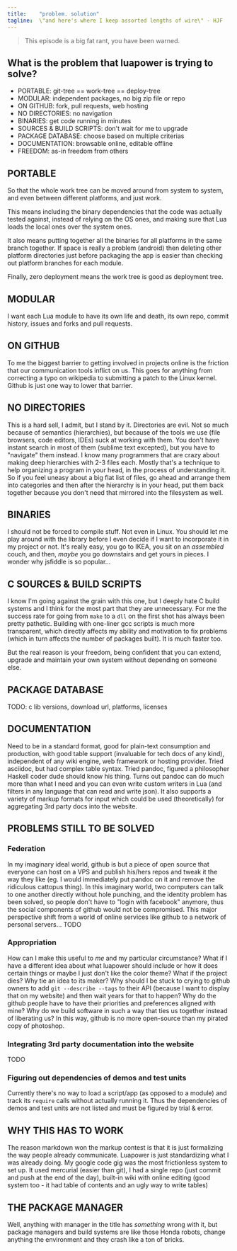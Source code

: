 ```yaml
---
title:    "problem. solution"
tagline:  \"and here's where I keep assorted lengths of wire\" - HJF
---
```


> This episode is a big fat rant, you have been warned.

## What is the problem that luapower is trying to solve?

  * PORTABLE: git-tree == work-tree == deploy-tree
  * MODULAR: independent packages, no big zip file or repo
  * ON GITHUB: fork, pull requests, web hosting
  * NO DIRECTORIES: no navigation
  * BINARIES: get code running in minutes
  * SOURCES & BUILD SCRIPTS: don't wait for me to upgrade
  * PACKAGE DATABASE: choose based on multiple criterias
  * DOCUMENTATION: browsable online, editable offline
  * FREEDOM: as-in freedom from others

## PORTABLE

So that the whole work tree can be moved around from system to system,
and even between different platforms, and just work.

This means including the binary dependencies that the code was actually tested against, instead of relying
on the OS ones, and making sure that Lua loads the local ones over the system ones.

It also means putting together all the binaries for all platforms in the same branch together.
If space is really a problem (android) then deleting other platform directories just before packaging
the app is easier than checking out platform branches for each module.

Finally, zero deployment means the work tree is good as deployment tree.

## MODULAR

I want each Lua module to have its own life and death, its own repo, commit history, issues and forks
and pull requests.

## ON GITHUB

To me the biggest barrier to getting involved in projects online is the friction that our communication tools
inflict on us. This goes for anything from correcting a typo on wikipedia to submitting a patch to the Linux kernel.
Github is just one way to lower that barrier.

## NO DIRECTORIES

This is a hard sell, I admit, but I stand by it. Directories are evil. Not so much because of semantics (hierarchies),
but because of the tools we use (file browsers, code editors, IDEs) suck at working with them. You don't have
instant search in most of them (sublime text excepted), but you have to "navigate" them instead. I know many
programmers that are crazy about making deep hierarchies with 2-3 files each. Mostly that's a technique
to help organizing a program in your head, in the process of understanding it. So if you feel uneasy about a big
flat list of files, go ahead and arrange them into categories and then after the hierarchy is in your head,
put them back together because you don't need that mirrored into the filesystem as well.

## BINARIES

I should not be forced to compile stuff. Not even in Linux. You should let me play around with the library
before I even decide if I want to incorporate it in my project or not. It's really easy, you go to IKEA,
you sit on an _assembled_ couch, and then, _maybe_ you go downstairs and get yours in pieces. I wonder
why jsfiddle is so popular...

## C SOURCES & BUILD SCRIPTS

I know I'm going against the grain with this one, but I deeply hate C build systems and I think for
the most part that they are unnecessary. For me the success rate for going from `make` to a `dll` on the first
shot has always been pretty pathetic. Building with one-liner gcc scripts is much more transparent,
which directly affects my ability and motivation to fix problems (which in turn affects the number of packages built).
It is much faster too.

But the real reason is your freedom, being confident that you can extend, upgrade and maintain your own system
without depending on someone else.

## PACKAGE DATABASE

TODO: c lib versions, download url, platforms, licenses

## DOCUMENTATION

Need to be in a standard format, good for plain-text consumption and production, with good table
support (invaluable for tech docs of any kind), independent of any wiki engine, web framework or hosting provider.
Tried asciidoc, but had complex table syntax. Tried pandoc, figured a philosopher Haskell coder dude should
know his thing. Turns out pandoc can do much more than what I need and you can even write custom writers
in Lua (and filters in any language that can read and write json).
It also supports a variety of markup formats for input which could be used (theoretically)
for aggregating 3rd party docs into the website.

## PROBLEMS STILL TO BE SOLVED

### Federation

In my imaginary ideal world, github is but a piece of open source that everyone can host on a VPS and publish
his/hers repos and tweak it the way they like (eg. I would immediately put pandoc on it and remove the ridiculous
cattopus thing). In this imaginary world, two computers can talk to one another directly without hole punching,
and the identity problem has been solved, so people don't have to "login with facebook" anymore, thus the social
components of github would not be compromised. This major perspective shift from a world of online services like
github to a network of personal servers... TODO

### Appropriation

How can I make this useful to _me_ and my particular circumstance?
What if I have a different idea about what luapower should include or how it does certain things or maybe I just
don't like the color theme? What if the project dies? Why tie an idea to its maker?
Why should I be stuck to crying to github owners to add `git --describe --tags` to their API (because I want
to display that on my website) and then wait years for that to happen? Why do the github people have to have
their priorities and preferences aligned with mine? Why do we build software in such a way that
ties us together instead of liberating us? In this way, github is no more open-source than my pirated copy
of photoshop.

### Integrating 3rd party documentation into the website

TODO

### Figuring out dependencies of demos and test units

Currently there's no way to load a script/app (as opposed to a module) and track its `require` calls without
actually running it. Thus the dependencies of demos and test units are not listed and must be figured by trial & error.

## WHY THIS HAS TO WORK

The reason markdown won the markup contest is that it is just formalizing the way people already communicate.
Luapower is just standardizing what I was already doing. My google code gig
was the most frictionless system to set up. It used mercurial (easier than git), I had a single repo (just commit and push
at the end of the day), built-in wiki with online editing (good system too - it had table of contents and an ugly way
to write tables)

## THE PACKAGE MANAGER

Well, anything with manager in the title has _something_ wrong with it, but package managers and build systems
are like those Honda robots, change anything the environment and they crash like a ton of bricks.

